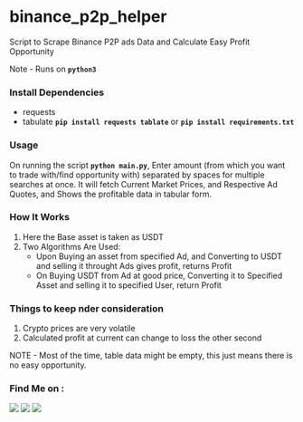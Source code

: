 # binance_p2p_helper
Script to Scrape Binance P2P ads Data and Calculate Easy Profit Opportunity

Note - Runs on **`python3`**

### Install Dependencies
- requests
- tabulate
**`pip install requests tablate`** or **`pip install requirements.txt`**

### Usage
On running the script **`python main.py`**, Enter amount (from which you want to trade with/find opportunity with) separated by spaces for multiple searches at once.
It will fetch Current Market Prices, and Respective Ad Quotes, and Shows the profitable data in tabular form.

### How It Works
1) Here the Base asset is taken as USDT
2) Two Algorithms Are Used: 
    - Upon Buying an asset from specified Ad, and Converting to USDT and selling it throught Ads gives profit, returns Profit
    - On Buying USDT from Ad at good price, Converting it to Specified Asset and selling it to specified User, return Profit
 
### Things to keep nder consideration
1) Crypto prices are very volatile
2) Calculated profit at current can change to loss the other second

NOTE - Most of the time, table data might be empty, this just means there is no easy opportunity.

### Find Me on :
<p align="left">
  <a href="https://github.com/adhiraj-ranjan" target="_blank"><img src="https://img.shields.io/badge/Github-adhiraj--ranjan-green?style=for-the-badge&logo=github"></a>
  <a href="https://www.instagram.com/adhirajranjan.i" target="_blank"><img src="https://img.shields.io/badge/IG-adhiraj_ranjan-pink?style=for-the-badge&logo=instagram"></a>
  <a href="https://t.me/adhirajranjan" target="_blank"><img src="https://img.shields.io/badge/TELEGRAM-ADHIRAJ%20RANJAN-blue?style=for-the-badge&logo=telegram"></a>
  
</p>
